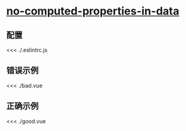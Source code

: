 
# [no-computed-properties-in-data](https://eslint.vuejs.org/rules/no-computed-properties-in-data.html)

## 配置

<<< ./.eslintrc.js

## 错误示例

<<< ./bad.vue

## 正确示例

<<< ./good.vue
        
